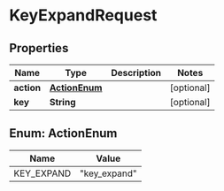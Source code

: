 

# KeyExpandRequest

## Properties

Name | Type | Description | Notes
------------ | ------------- | ------------- | -------------
**action** | [**ActionEnum**](#ActionEnum) |  |  [optional]
**key** | **String** |  |  [optional]



## Enum: ActionEnum

Name | Value
---- | -----
KEY_EXPAND | &quot;key_expand&quot;



